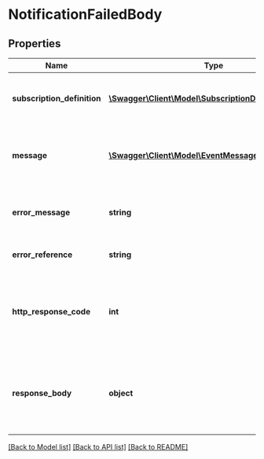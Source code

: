 # NotificationFailedBody

## Properties
Name | Type | Description | Notes
------------ | ------------- | ------------- | -------------
**subscription_definition** | [**\Swagger\Client\Model\SubscriptionDefinitionSchema**](SubscriptionDefinitionSchema.md) | The subscription whose message failed. | [optional] 
**message** | [**\Swagger\Client\Model\EventMessage**](EventMessage.md) | The contents of the message which failed. | [optional] 
**error_message** | **string** | The error in Engine which caused the failure. | [optional] 
**error_reference** | **string** | A reference to the error in Engine. | [optional] 
**http_response_code** | **int** | The response code Engine recieved after attempting to send. | [optional] 
**response_body** | **object** | The response body Engine recieved after attempting to send. | [optional] 

[[Back to Model list]](../README.md#documentation-for-models) [[Back to API list]](../README.md#documentation-for-api-endpoints) [[Back to README]](../README.md)


